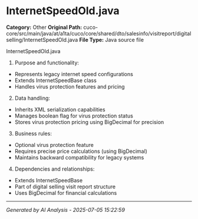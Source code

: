 # InternetSpeedOld.java

**Category:** Other
**Original Path:** cuco-core/src/main/java/at/a1ta/cuco/core/shared/dto/salesinfo/visitreport/digitalselling/InternetSpeedOld.java
**File Type:** Java source file

InternetSpeedOld.java
1. Purpose and functionality:
- Represents legacy internet speed configurations
- Extends InternetSpeedBase class
- Handles virus protection features and pricing

2. Data handling:
- Inherits XML serialization capabilities
- Manages boolean flag for virus protection status
- Stores virus protection pricing using BigDecimal for precision

3. Business rules:
- Optional virus protection feature
- Requires precise price calculations (using BigDecimal)
- Maintains backward compatibility for legacy systems

4. Dependencies and relationships:
- Extends InternetSpeedBase
- Part of digital selling visit report structure
- Uses BigDecimal for financial calculations

---
*Generated by AI Analysis - 2025-07-05 15:22:59*
